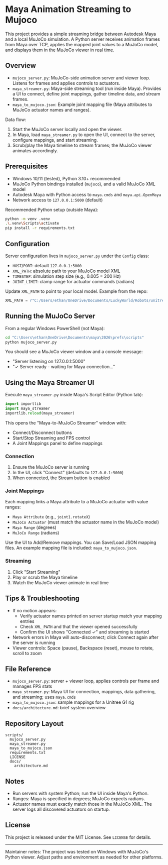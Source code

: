 # Maya Animation Streaming to Mujoco

This project provides a simple streaming bridge between Autodesk Maya and a local MuJoCo simulation. A Python server receives animation frames from Maya over TCP, applies the mapped joint values to a MuJoCo model, and displays them in the MuJoCo viewer in real time.

## Overview

- `mujoco_server.py`: MuJoCo-side animation server and viewer loop. Listens for frames and applies controls to actuators.
- `maya_streamer.py`: Maya-side streaming tool (run inside Maya). Provides a UI to connect, define joint mappings, gather timeline data, and stream frames.
- `maya_to_mujoco.json`: Example joint mapping file (Maya attributes to MuJoCo actuator names and ranges).

Data flow:
1) Start the MuJoCo server locally and open the viewer.
2) In Maya, load `maya_streamer.py` to open the UI, connect to the server, configure mappings, and start streaming.
3) Scrub/play the Maya timeline to stream frames; the MuJoCo viewer animates accordingly.

## Prerequisites

- Windows 10/11 (tested), Python 3.10+ recommended
- MuJoCo Python bindings installed (`mujoco`), and a valid MuJoCo XML model
- Autodesk Maya with Python access to `maya.cmds` and `maya.api.OpenMaya`
- Network access to `127.0.0.1:5000` (default)

Recommended Python setup (outside Maya):
```bash
python -m venv .venv
.\.venv\Scripts\activate
pip install -r requirements.txt
```

## Configuration

Server configuration lives in `mujoco_server.py` under the `Config` class:

- `HOST`/`PORT`: default `127.0.0.1:5000`
- `XML_PATH`: absolute path to your MuJoCo model XML
- `TIMESTEP`: simulation step size (e.g., 0.005 = 200 Hz)
- `JOINT_LIMIT`: clamp range for actuator commands (radians)

Update `XML_PATH` to point to your local model. Example from the repo:

```python
XML_PATH = r"C:/Users/ethan/OneDrive/Documents/LuckyWorld/Robots/unitree_g1_new/scene.xml"
```

## Running the MuJoCo Server

From a regular Windows PowerShell (not Maya):

```bash
cd "C:\Users\ethan\OneDrive\Documents\maya\2026\prefs\scripts"
python mujoco_server.py
```

You should see a MuJoCo viewer window and a console message:

- "Server listening on 127.0.0.1:5000"
- "✓ Server ready - waiting for Maya connection..."

## Using the Maya Streamer UI

Execute `maya_streamer.py` inside Maya's Script Editor (Python tab):

```python
import importlib
import maya_streamer
importlib.reload(maya_streamer)
```

This opens the "Maya-to-MuJoCo Streamer" window with:
- Connect/Disconnect buttons
- Start/Stop Streaming and FPS control
- A Joint Mappings panel to define mappings

### Connection
1) Ensure the MuJoCo server is running
2) In the UI, click "Connect" (defaults to `127.0.0.1:5000`)
3) When connected, the Stream button is enabled

### Joint Mappings
Each mapping links a Maya attribute to a MuJoCo actuator with value ranges:
- `Maya Attribute` (e.g., `joint1.rotateX`)
- `MuJoCo Actuator` (must match the actuator name in the MuJoCo model)
- `Maya Range` (degrees)
- `MuJoCo Range` (radians)

Use the UI to Add/Remove mappings. You can Save/Load JSON mapping files. An example mapping file is included: `maya_to_mujoco.json`.

### Streaming
1) Click "Start Streaming"
2) Play or scrub the Maya timeline
3) Watch the MuJoCo viewer animate in real time

## Tips & Troubleshooting

- If no motion appears:
  - Verify actuator names printed on server startup match your mapping entries
  - Check `XML_PATH` and that the viewer opened successfully
  - Confirm the UI shows "Connected ✓" and streaming is started
- Network errors in Maya will auto-disconnect; click Connect again after the server is running
- Viewer controls: Space (pause), Backspace (reset), mouse to rotate, scroll to zoom

## File Reference

- `mujoco_server.py`: server + viewer loop, applies controls per frame and manages FPS stats
- `maya_streamer.py`: Maya UI for connection, mappings, data gathering, and streaming; uses `maya.cmds`
- `maya_to_mujoco.json`: sample mappings for a Unitree G1 rig
- `docs/architecture.md`: brief system overview

## Repository Layout

```
scripts/
  mujoco_server.py
  maya_streamer.py
  maya_to_mujoco.json
  requirements.txt
  LICENSE
  docs/
    architecture.md
```

## Notes

- Run servers with system Python; run the UI inside Maya's Python.
- Ranges: Maya is specified in degrees; MuJoCo expects radians.
- Actuator names must exactly match those in the MuJoCo XML. The server logs all discovered actuators on startup.

## License

This project is released under the MIT License. See `LICENSE` for details.

---

Maintainer notes: The project was tested on Windows with MuJoCo's Python viewer. Adjust paths and environment as needed for other platforms.


